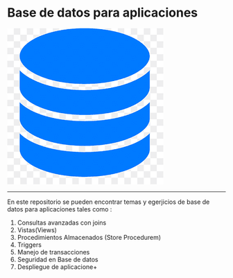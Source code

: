 # Base de datos para aplicaciones

!['Imagen Base de Datos'](./Imagenes/bd.png)

---


En este repositorio se pueden encontrar temas y egerjicios de base de datos para aplicaciones
tales como :

1. Consultas avanzadas con joins
1. Vistas(Views)
1. Procedimientos Almacenados (Store Procedurem)
1. Triggers
1. Manejo de transacciones 
1. Seguridad en Base de datos
1. Despliegue de aplicacione+